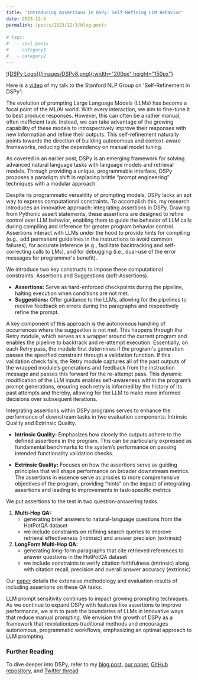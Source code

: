```yaml
---
title: 'Introducing Assertions in DSPy: Self-Refining LLM Behavior'
date: 2023-12-3
permalink: /posts/2023/12/3/blog-post/

# tags:
#   - cool posts
#   - category1
#   - category2
---
```


<a href="https://github.com/stanfordnlp/dspy">
  ![DSPy Logo](/images/DSPy8.png){:width="200px" height="150px"}
</a>



Here is a [video](https://arnavsinghvi11.github.io/files/Stanford_NLP_Lunch_and_Learn_Arnav_Singhvi.mp4) of my talk to the Stanford NLP Group on 'Self-Refinement in DSPy':

The evolution of prompting Large Language Models (LLMs) has become a focal point of the ML/AI world. With every interaction, we aim to fine-tune it to best produce responses. However, this can often be a rather manual, often inefficient task. Instead, we can take advantage of the growing capability of these models to introspectively improve their responses with new information and refine their outputs. This self-refinement naturally points towards the direction of building autonomous and context-aware frameworks, reducing the dependency on manual model tuning.

As covered in an earlier post, DSPy is an emerging framework for solving advanced natural language tasks with language models and retrieval models. Through providing a unique, programmable interface, DSPy proposes a paradigm shift in replacing brittle “prompt engineering” techniques with a modular approach. 


Despite its programmatic versatility of prompting models, DSPy lacks an apt way to express computational constraints. To accomplish this, my research introduces an innovative approach: integrating assertions in DSPy. Drawing from Pythonic assert statements, these assertions are designed to refine control over LLM behavior,  enabling them to guide the behavior of LLM calls during compiling and inference for greater program behavior control. Assertions interact with LLMs under the hood to provide hints for compiling (e.g., add permanent guidelines in the instructions to avoid common failures), for accurate inference (e.g., facilitate backtracking and self-correcting calls to LMs), and for debugging (i.e., dual-use of the error messages for programmer's benefit).

We introduce two key constructs to impose these computational constraints: Assertions and Suggestions (soft-Assertions).

- **Assertions:** Serve as hard-enforced checkpoints during the pipeline, halting execution when conditions are not met. 
- **Suggestions:** Offer guidance to the LLMs, allowing for the pipelines to receive feedback on errors during the paragraphs and respectively refine the prompt.

A key component of this approach is the autonomous handling of occurrences where the suggestion is not met. This happens through the Retry module, which serves as a wrapper around the current program and enables the pipeline to backtrack and re-attempt execution. Essentially, on each Retry pass, the module first determines if the program's generation passes the specified constraint through a validation function. If this validation check fails, the Retry module captures all of the past outputs of the wrapped module’s generations and feedback from the instruction message and passes this forward for the re-attempt pass. This dynamic modification of the LLM inputs enables self-awareness within the program’s prompt generations, ensuring each retry is informed by the history of its past attempts and thereby, allowing for the LLM to make more informed decisions over subsequent iterations. 

Integrating assertions within DSPy programs serves to enhance the performance of downstream tasks in two evaluation components: Intrinsic Quality and Extrinsic Quality. 

- **Intrinsic Quality:** Emphasizes how closely the outputs adhere to the defined assertions in the program. This can be particularly expressed as fundamental benchmarks to the system’s performance on passing intended functionality validation checks. 

- **Extrinsic Quality:** Focuses on how the assertions serve as guiding principles that will shape performance on broader downstream metrics. The assertions in essence serve as proxies to more comprehensive objectives of the program, providing “hints” on the impact of integrating assertions and leading to improvements in task-specific metrics

We put assertions to the test in two question-answering tasks. 
1. **Multi-Hop QA:**
     - generating brief answers to natural-language questions from the HotPotQA dataset 
     - we include constraints on refining search queries to improve retrieval effectiveness (intrinsic) and answer precision (extrinsic)
2. **LongForm Multi-Hop QA:**
    - generating long-form paragraphs that cite retrieved references to answer questions in the HotPotQA dataset
    - we include constraints to verify citation faithfulness (intrinsic) along with citation recall, precision and overall answer accuracy (extrinsic)

Our [paper](https://github.com/stanfordnlp/dspy/blob/main/DSPy_Assert.pdf) details the extensive methodology and evaluation results of including assertions on these QA tasks. 

LLM prompt sensitivity continues to impact growing prompting techniques. As we continue to expand DSPy with features like assertions to improve performance, we aim to push the boundaries of LLMs in innovative ways that reduce manual prompting. We envision the growth of DSPy as a framework that revolutionizes traditional methods and encourages autonomous, programmatic workflows, emphasizing an optimal approach to LLM prompting.

### Further Reading
To dive deeper into DSPy, refer to my [blog post](https://arnavsinghvi11.github.io/posts/2023/10/blog-post-2/), [our paper](https://arnavsinghvi11.github.io/files/DSPy_paper.pdf), [GitHub repository](https://github.com/stanfordnlp/dspy), and [Twitter thread](https://x.com/lateinteraction/status/1694748401374490946?s=20)
